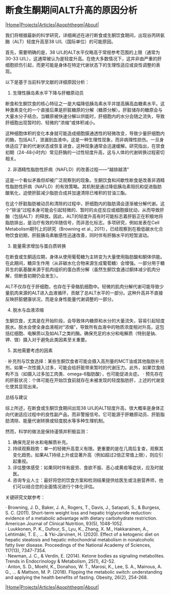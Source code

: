 # 断食生酮期间ALT升高的原因分析

|[Home](/README.md)|[Projects](/projects.md)|[Articles](/articles.md)|[Apophthegm](/apophthegm.md)|[About](/about.md)|

我们将根据最新的科学研究，详细阐述在进行断食或生酮饮食期间，出现谷丙转氨酶（ALT）轻度升高至38 U/L（国际单位）的可能原因。

首先，需要明确的是，38 U/L的ALT水平仅略高于常规参考范围的上限（通常为30-33 U/L），这通常被认为是轻度升高。在绝大多数情况下，这并非由严重的肝细胞损伤引起，而更可能是身体在特定代谢状态下的生理性适应或良性调整的表现。

以下是基于当前科学文献的详细原因分析：

1. 生理性胰岛素水平下降与肝糖原动员

断食和生酮饮食的核心特征之一是大幅降低胰岛素水平并提高胰高血糖素水平。这种激素变化的一个直接后果是肝脏糖原的分解（糖原分解）。肝脏储存的糖原会与大量水分子结合。当糖原被快速分解以供能时，肝细胞内的水分会随之流失，导致肝细胞出现暂时的、轻微的“浓缩”或体积减小。

这种细胞体积的变化本身就可能造成细胞膜通透性的轻微改变，导致少量肝细胞内的酶，包括ALT，泄漏到血液中。这是一种生理性现象，而非病理性损伤。一旦身体适应了新的代谢状态或恢复进食，这种现象通常会迅速缓解。研究指出，在禁食初期（24-48小时内）常见肝酶的一过性轻度升高，这与人体的代谢转换过程密切相关。

2. 非酒精性脂肪性肝病（NAFLD）的改善过程——“越排越清”

这是一个看似矛盾但却被广泛观察到的现象。生酮饮食和间歇性断食是改善非酒精性脂肪性肝病（NAFLD）的有效策略。其机制是通过降低胰岛素阻抗和促进脂肪酸氧化，迫使肝脏减少脂肪合成并加速清除已堆积的甘油三酯。

在这个肝脏脂肪被动员和清除的过程中，肝细胞内的脂肪滴会逐渐被分解代谢。这个“排油”过程本身可能会引起轻微的、暂时的炎症反应或细胞膜扰动，从而导致肝酶（包括ALT）的释放。因此，ALT的轻度升高有时可能标志着肝脏正在积极地将脂肪排出，是治疗有效的伴随信号，而非恶化标志。多项研究，例如发表在Cell Metabolism期刊上的研究（Browning et al., 2011），已经观察到在极低碳水化合物饮食初期，肝脏胰岛素敏感性迅速改善，同时伴有肝酶水平的短暂波动。

3. 能量需求增加与蛋白质转换

在断食或生酮适应期，身体从使用葡萄糖为主转变为大量使用脂肪酸和酮体供能。在此期间，糖异生作用（从非碳水化合物来源生成葡萄糖）会增强。一部分用于糖异生的氨基酸来源于肌肉组织的蛋白质分解（虽然生酮饮食通过酮体减少肌肉分解，但断食初期仍会发生）。

ALT不仅存在于肝细胞，也存在于骨骼肌细胞中。轻微的肌肉分解代谢可能导致少量肌肉来源的ALT进入血液循环，贡献了总ALT水平的一部分。这种升高并不直接反映肝脏健康状况，而是全身性能量代谢调整的一部分。

4. 脱水与血液浓缩

生酮饮食，尤其是在开始阶段，会导致体内糖原和水分的大量流失，容易引起轻度脱水。脱水会使全身血液相对“浓缩”，导致所有血液中的物质浓度相对升高，这包括红细胞、电解质以及如ALT之类的酶。确保充足的水分和电解质（特别是钠、钾、镁）摄入对于避免此类因素至关重要。

5. 其他需要考虑的因素

· 补充剂与饮食选择：某些生酮饮食者可能会摄入高剂量的MCT油或其他脂肪补充剂，如果一次性摄入过多，可能会给肝脏带来暂时的代谢压力。此外，如果饮食结构不当（如摄入过多加工肉类、omega-6脂肪酸），也可能促进炎症。
· 预先存在的肝脏状况：个体可能在开始饮食前就存在未被发现的轻度脂肪肝，上述的代谢变化使其显现出来。

总结与建议

综上所述，在断食或生酮饮食期间出现38 U/L的ALT轻度升高，很大概率是身体正向代谢适应过程中的良性副产品，而非警报信号。它可能源于肝糖原动员、肝脏脂肪清除、能量代谢转换或轻度脱水等多种生理机制。

然而，科学的做法是保持谨慎并积极监测：

1. 确保充足补水和电解质补充。
2. 持续观察趋势：单一的轻微升高意义有限。更重要的是在几周后复查，观察其变化趋势。如果ALT持续上升或显著升高（例如超过2倍正常值上限），则应引起重视。
3. 评估整体感受：如果同时伴有疲劳、食欲不振、恶心或黄疸等症状，应及时就医。
4. 咨询专业人士：最好将您的饮食方案和检测结果提供给医生或注册营养师，他们可以结合您的全面情况进行个体化评估。

关键研究文献参考：

· Browning, J. D., Baker, J. A., Rogers, T., Davis, J., Satapati, S., & Burgess, S. C. (2011). Short-term weight loss and hepatic triglyceride reduction: evidence of a metabolic advantage with dietary carbohydrate restriction. American Journal of Clinical Nutrition, 93(5), 1048-1052.    
· Luukkonen, P. K., Dufour, S., Lyu, K., Zhang, X. M., Hakkarainen, A., Lehtimäki, T. E., ... & Yki-Järvinen, H. (2020). Effect of a ketogenic diet on hepatic steatosis and hepatic mitochondrial metabolism in nonalcoholic fatty liver disease. Proceedings of the National Academy of Sciences, 117(13), 7347-7354.    
· Newman, J. C., & Verdin, E. (2014). Ketone bodies as signaling metabolites. Trends in Endocrinology & Metabolism, 25(1), 42-52.    
· Anton, S. D., Moehl, K., Donahoo, W. T., Marosi, K., Lee, S. A., Mainous, A. G., ... & Mattson, M. P. (2018). Flipping the metabolic switch: understanding and applying the health benefits of fasting. Obesity, 26(2), 254-268.    

|[Home](/README.md)|[Projects](/projects.md)|[Articles](/articles.md)|[Apophthegm](/apophthegm.md)|[About](/about.md)|
